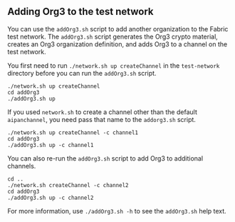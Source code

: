 ## Adding Org3 to the test network

You can use the `addOrg3.sh` script to add another organization to the Fabric test network. The `addOrg3.sh` script generates the Org3 crypto material, creates an Org3 organization definition, and adds Org3 to a channel on the test network.

You first need to run `./network.sh up createChannel` in the `test-network` directory before you can run the `addOrg3.sh` script.

```
./network.sh up createChannel
cd addOrg3
./addOrg3.sh up
```

If you used `network.sh` to create a channel other than the default `aipanchannel`, you need pass that name to the `addorg3.sh` script.
```
./network.sh up createChannel -c channel1
cd addOrg3
./addOrg3.sh up -c channel1
```

You can also re-run the `addOrg3.sh` script to add Org3 to additional channels.
```
cd ..
./network.sh createChannel -c channel2
cd addOrg3
./addOrg3.sh up -c channel2
```

For more information, use `./addOrg3.sh -h` to see the `addOrg3.sh` help text.
